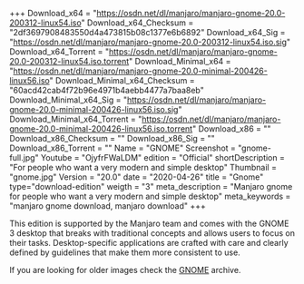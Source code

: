 +++
Download_x64 = "https://osdn.net/dl/manjaro/manjaro-gnome-20.0-200312-linux54.iso"
Download_x64_Checksum = "2df3697908483550d4a473815b08c1377e6b6892"
Download_x64_Sig = "https://osdn.net/dl/manjaro/manjaro-gnome-20.0-200312-linux54.iso.sig"
Download_x64_Torrent = "https://osdn.net/dl/manjaro/manjaro-gnome-20.0-200312-linux54.iso.torrent"
Download_Minimal_x64 = "https://osdn.net/dl/manjaro/manjaro-gnome-20.0-minimal-200426-linux56.iso"
Download_Minimal_x64_Checksum = "60acd42cab4f72b96e4971b4aebb4477a7baa8eb"
Download_Minimal_x64_Sig = "https://osdn.net/dl/manjaro/manjaro-gnome-20.0-minimal-200426-linux56.iso.sig"
Download_Minimal_x64_Torrent = "https://osdn.net/dl/manjaro/manjaro-gnome-20.0-minimal-200426-linux56.iso.torrent"
Download_x86 = ""
Download_x86_Checksum = ""
Download_x86_Sig = ""
Download_x86_Torrent = ""
Name = "GNOME"
Screenshot = "gnome-full.jpg"
Youtube = "OjyfrFWaLDM"
edition = "Official"
shortDescription = "For people who want a very modern and simple desktop"
Thumbnail = "gnome.jpg"
Version = "20.0"
date = "2020-04-26"
title = "Gnome"
type="download-edition"
weigth = "3"
meta_description = "Manjaro gnome for people who want a very modern and simple desktop"
meta_keywords = "manjaro gnome download, manjaro download"
+++

This edition is supported by the Manjaro team and comes with the GNOME 3 desktop that breaks with traditional concepts and allows users to focus on their tasks. Desktop-specific applications are crafted with care and clearly defined by guidelines that make them more consistent to use.

If you are looking for older images check the [GNOME](https://osdn.net/projects/manjaro-archive/storage/gnome/) archive.

